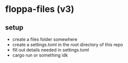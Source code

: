 # floppa-files (v3)

## setup
  * create a files folder somewhere
  * create a settings.toml in the root directory of this repo
  * fill out details needed in settings.toml
  * cargo run or something idk
  

